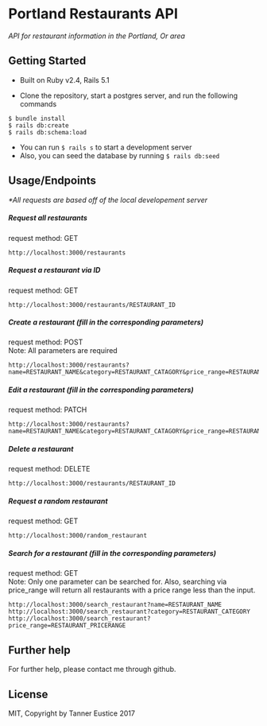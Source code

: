 # Portland Restaurants API
_API for restaurant information in the Portland, Or area_

## Getting Started
* Built on Ruby v2.4, Rails 5.1

* Clone the repository, start a postgres server, and run the following commands

```
$ bundle install
$ rails db:create
$ rails db:schema:load
```
* You can run ```$ rails s``` to start a development server
* Also, you can seed the database by running ```$ rails db:seed```

## Usage/Endpoints
_*All requests are based off of the local developement server_

##### Request all restaurants
request method: GET  
```
http://localhost:3000/restaurants
```

##### Request a restaurant via ID
request method: GET
```
http://localhost:3000/restaurants/RESTAURANT_ID
```

##### Create a restaurant (fill in the corresponding parameters)
request method: POST  
Note: All parameters are required
```
http://localhost:3000/restaurants?name=RESTAURANT_NAME&category=RESTAURANT_CATAGORY&price_range=RESTAURANT_PRICERANGE&address=RESTAURANT_ADDRESS
```

##### Edit a restaurant (fill in the corresponding parameters)
request method: PATCH  
```
http://localhost:3000/restaurants?name=RESTAURANT_NAME&category=RESTAURANT_CATAGORY&price_range=RESTAURANT_PRICERANGE&address=RESTAURANT_ADDRESS
```

##### Delete a restaurant
request method: DELETE  
```
http://localhost:3000/restaurants/RESTAURANT_ID
```

##### Request a random restaurant
request method: GET  
```
http://localhost:3000/random_restaurant
```

##### Search for a restaurant (fill in the corresponding parameters)
request method: GET  
Note: Only one parameter can be searched for. Also, searching via price_range will return all restaurants with a price range less than the input.
```
http://localhost:3000/search_restaurant?name=RESTAURANT_NAME
http://localhost:3000/search_restaurant?category=RESTAURANT_CATEGORY
http://localhost:3000/search_restaurant?price_range=RESTAURANT_PRICERANGE
```

## Further help

For further help, please contact me through github.

## License

MIT, Copyright by Tanner Eustice 2017
